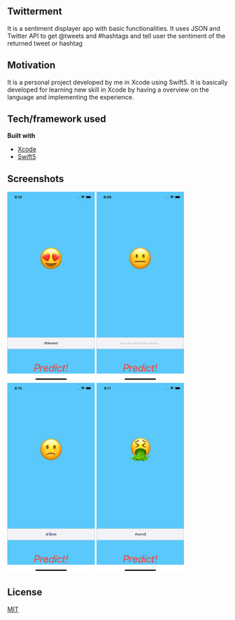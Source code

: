 ## Twitterment
It is a sentiment displayer app with basic functionalities. It uses JSON and Twitter API to get @tweets and #hashtags and tell user the sentiment of the returned tweet or hashtag

## Motivation
It is a personal project developed by me in Xcode using Swift5. It is basically developed for learning new skill in Xcode by having a overview on the language and implementing the experience.

## Tech/framework used

<b>Built with</b>
- [Xcode](https://developer.apple.com/xcode/)
- [Swift5](https://swift.org/blog/swift-5-released/)

## Screenshots

<p><img src="screenshots/1.png" width="200" >
<img src="screenshots/2.png" width="200" >
<img src="screenshots/3.png" width="200" >
<img src="screenshots/4.png" width="200" ></p>

## License
[MIT](https://choosealicense.com/licenses/mit/)
